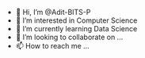 - 👋 Hi, I’m @Adit-BITS-P
- 👀 I’m interested in Computer Science
- 🌱 I’m currently learning Data Science 
- 💞️ I’m looking to collaborate on ...
- 📫 How to reach me ...

<!---
Adit-BITS-P/Adit-BITS-P is a ✨ special ✨ repository because its `README.md` (this file) appears on your GitHub profile.
You can click the Preview link to take a look at your changes.
--->
